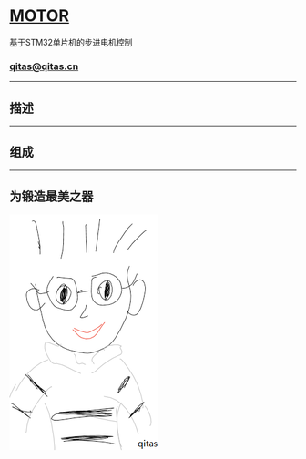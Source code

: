 ﻿# [MOTOR](https://github.com/qitas/MOTOR) 

基于STM32单片机的步进电机控制

### qitas@qitas.cn

---

## 描述



---

## 组成


---

## 为锻造最美之器

[![sites](qitas/qitas.png)](http://www.qitas.cn)

